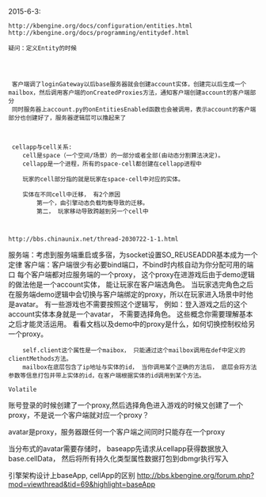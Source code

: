 2015-6-3:

	http://kbengine.org/docs/configuration/entities.html
	http://kbengine.org/docs/programming/entitydef.html

	疑问：定义Entity的时候




	 客户端调了loginGateway以后base服务器就会创建account实体，创建完以后生成一个mailbox，然后调用客户端的onCreatedProxies方法，通知客户端创建account的客户端部分
	 同时服务器上account.py的onEntitiesEnabled函数也会被调用，表示account的客户端部分也创建好了，服务器逻辑层可以撸起来了



	 cellapp与cell关系:
	 	cell是space（一个空间/场景）的一部分或者全部(由动态分割算法决定)。
	 	cellapp是一个进程，所有的space-cell都创建在cellapp进程中

	 	玩家的cell部分指的就是玩家在space-cell中对应的实体。

	 	实体在不同cell中迁移， 有2个原因
			第一个，由引擎动态负载均衡导致的迁移。
			第二， 玩家移动导致跨越到另一个cell中



	http://bbs.chinaunix.net/thread-2030722-1-1.html
服务端：考虑到服务端重启或多宿，为socket设置SO_REUSEADDR基本成为一个定律
客户端：客户端很少有必要bind端口，不bind时内核自动为你分配可用的端口
		每个客户端都对应服务端的一个proxy， 这个proxy在进游戏后由于demo逻辑的做法他是一个account实体， 能让玩家在客户端选角色。 当玩家选完角色之后在服务端demo逻辑中会切换与客户端绑定的proxy，所以在玩家进入场景中时他是avatar。
		有一些游戏也不需要按照这个逻辑写， 例如：登入游戏之后的这个account实体本身就是一个avatar， 不需要选择角色。
		这些概念你需要理解基本之后才能灵活运用。 看看文档以及demo中的proxy是什么，如何切换控制权给另一个proxy。

		self.client这个属性是一个maibox， 只能通过这个mailbox调用在def中定义的clientMethods方法。
		mailbox在底层包含了ip地址与实体的id， 当你调用某个正确的方法后， 底层会将方法参数等信息打包并带上实体的id，在客户端根据实体的id调用到某个方法。

	Volatile

账号登录的时候创建了一个proxy,然后选择角色进入游戏的时候又创建了一个proxy，不是说一个客户端就对应一个proxy？

avatar是proxy，服务器跟任何一个客户端之间同时只能存在一个proxy



当分布式的avatar需要存储时， baseapp先请求从cellapp获得数据放入base.cellData， 然后将所有持久化类型属性数据打包到dbmgr执行写入


引擎架构设计上baseApp, cellApp的区别
http://bbs.kbengine.org/forum.php?mod=viewthread&tid=69&highlight=baseApp
